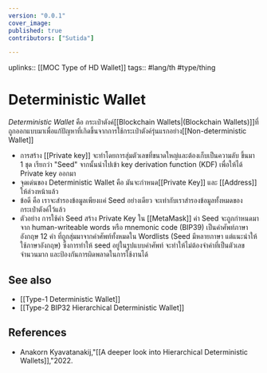 ```yaml
---
version: "0.0.1"
cover_image:
published: true
contributors: ["Sutida"]

---
```

uplinks:: [[MOC Type of HD Wallet]]
tags:: #lang/th #type/thing

# Deterministic Wallet
*Deterministic Wallet* คือ กระเป๋าตังค์[[Blockchain Wallets|(Blockchain Wallets)]]ที่ถูกออกแบบมาเพื่อแก้ปัญหาที่เกิดขึ้นจากการใช้กระเป๋าตังค์รุ่นแรกอย่าง[[Non-deterministic Wallet]]
- การสร้าง [[Private key]] จะทำโดยการสุ่มตัวเลขที่ขนาดใหญ่และต้องเก็บเป็นความลับ ขึ้นมา 1 ชุด เรียกว่า "Seed" จากนั้นนำไปเข้า key derivation function (KDF) เพื่อให้ได้ Private key ออกมา
- จุดเด่นของ Deterministic Wallet คือ มันจะกำหนด[[Private Key]] และ [[Address]] ให้ล่วงหน้าแล้ว 
- ข้อดี คือ เราจะสำรองข้อมูลเพียงเเค่ Seed อย่างเดียว จะเท่ากับเราสำรองข้อมูลทั้งหมดของกระเป๋าตังค์ไว้แล้ว
- ตัวอย่าง การใช้ค่า Seed สร้าง Private Key ใน [[MetaMask]] ค่า Seed จะถูกกำหนดมาจาก human-writeable words หรือ mnemonic code (BIP39) เป็นคำศัพท์ภาษาอังกฤษ 12 คำ ที่ถูกสุ่มมาจากคำศัพท์ทั้งหมดใน Wordlists (Seed มีหลายภาษา แต่แนะนำให้ใช้ภาษาอังกฤษ) ซึ่งการทำให้ seed อยู่ในรูปแบบคำศัพท์ จะทำให้ไม่ต้องจำค่าที่เป็นตัวเลขจำนวนมาก และป้องกันการผิดพลาดในการใช้งานได้

## See also
- [[Type-1 Deterministic Wallet]]
- [[Type-2 BIP32 Hierarchical Deterministic Wallet]]
## References
- Anakorn Kyavatanakij,"[[A deeper look into Hierarchical Deterministic Wallets]],"2022.

